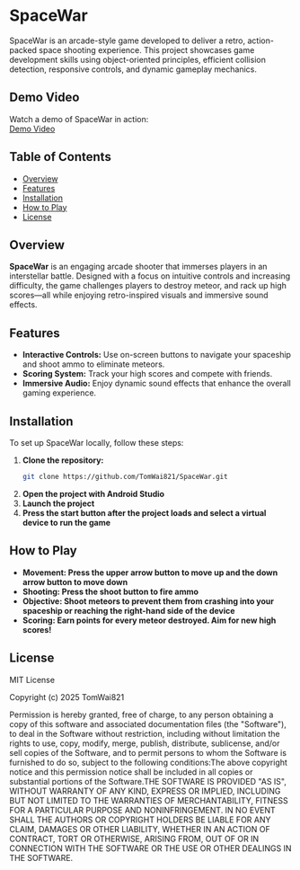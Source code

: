 # SpaceWar
SpaceWar is an arcade-style game developed to deliver a retro, action-packed space shooting experience. This project showcases game development skills using object-oriented principles, efficient collision detection, responsive controls, and dynamic gameplay mechanics.

## Demo Video
Watch a demo of SpaceWar in action:  
[Demo Video](https://youtu.be/8UfhxlWYkQk)

## Table of Contents
- [Overview](#overview)
- [Features](#features)
- [Installation](#installation)
- [How to Play](#how-to-play)
- [License](#license)

## Overview
**SpaceWar** is an engaging arcade shooter that immerses players in an interstellar battle. Designed with a focus on intuitive controls and increasing difficulty, the game challenges players to destroy meteor, and rack up high scores—all while enjoying retro-inspired visuals and immersive sound effects.

## Features
- **Interactive Controls:** Use on-screen buttons to navigate your spaceship and shoot ammo to eliminate meteors.
- **Scoring System:** Track your high scores and compete with friends.
- **Immersive Audio:** Enjoy dynamic sound effects that enhance the overall gaming experience.

## Installation

To set up SpaceWar locally, follow these steps:

1. **Clone the repository:**
   ```bash
   git clone https://github.com/TomWai821/SpaceWar.git
2. **Open the project with Android Studio**
3. **Launch the project**
4. **Press the start button after the project loads and select a virtual device to run the game**
   
   
## How to Play
- **Movement: Press the upper arrow button to move up and the down arrow button to move down**
- **Shooting: Press the shoot button to fire ammo**
- **Objective: Shoot meteors to prevent them from crashing into your spaceship or reaching the right-hand side of the device**
- **Scoring: Earn points for every meteor destroyed. Aim for new high scores!**

## License
MIT License

Copyright (c) 2025 TomWai821

Permission is hereby granted, free of charge, to any person obtaining a copy
of this software and associated documentation files (the "Software"), to deal
in the Software without restriction, including without limitation the rights
to use, copy, modify, merge, publish, distribute, sublicense, and/or sell
copies of the Software, and to permit persons to whom the Software is
furnished to do so, subject to the following conditions:The above copyright notice and this permission notice shall be included in all
copies or substantial portions of the Software.THE SOFTWARE IS PROVIDED "AS IS", WITHOUT WARRANTY OF ANY KIND, EXPRESS OR
IMPLIED, INCLUDING BUT NOT LIMITED TO THE WARRANTIES OF MERCHANTABILITY,
FITNESS FOR A PARTICULAR PURPOSE AND NONINFRINGEMENT. IN NO EVENT SHALL THE
AUTHORS OR COPYRIGHT HOLDERS BE LIABLE FOR ANY CLAIM, DAMAGES OR OTHER
LIABILITY, WHETHER IN AN ACTION OF CONTRACT, TORT OR OTHERWISE, ARISING FROM,
OUT OF OR IN CONNECTION WITH THE SOFTWARE OR THE USE OR OTHER DEALINGS IN THE
SOFTWARE.
